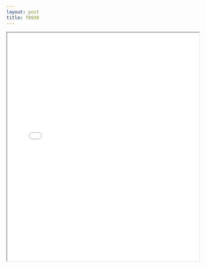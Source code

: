 ```yaml
---
layout: post
title: f8938
---
```


<div class="pdf-container">
<iframe src="/ea/assets/pdfs/f8938.pdf" height="600" width="100%" allowFullScreen="true"></iframe>
</div>

